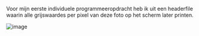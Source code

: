 Voor mijn eerste individuele programmeeropdracht heb ik uit een headerfile waarin alle grijswaardes per pixel van deze foto op het scherm later printen.

![image](https://user-images.githubusercontent.com/90836552/234894266-9a9e0375-cf3a-4b0a-8f60-4da599b90d8e.png)
